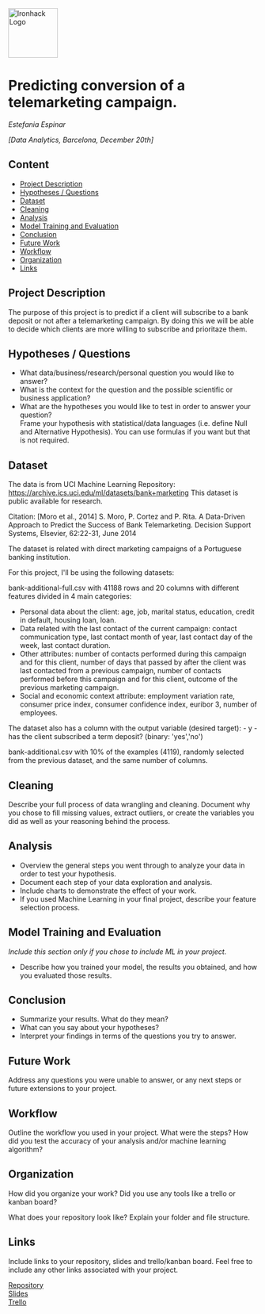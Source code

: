 <img src="https://bit.ly/2VnXWr2" alt="Ironhack Logo" width="100"/>

# Predicting conversion of a telemarketing campaign.
*Estefania Espinar*

*[Data Analytics, Barcelona, December 20th]*

## Content
- [Project Description](#project-description)
- [Hypotheses / Questions](#hypotheses-questions)
- [Dataset](#dataset)
- [Cleaning](#cleaning)
- [Analysis](#analysis)
- [Model Training and Evaluation](#model-training-and-evaluation)
- [Conclusion](#conclusion)
- [Future Work](#future-work)
- [Workflow](#workflow)
- [Organization](#organization)
- [Links](#links)

## Project Description

The purpose of this project is to predict if a client will subscribe to a bank deposit or not after a telemarketing campaign. By doing this we will be able to decide which clients are more willing to subscribe and prioritaze them.

## Hypotheses / Questions
* What data/business/research/personal question you would like to answer?
* What is the context for the question and the possible scientific or business application?
* What are the hypotheses you would like to test in order to answer your question?  
Frame your hypothesis with statistical/data languages (i.e. define Null and Alternative Hypothesis). You can use formulas if you want but that is not required.

## Dataset

The data is from UCI Machine Learning Repository:  https://archive.ics.uci.edu/ml/datasets/bank+marketing
This dataset is public available for research. 

Citation:
[Moro et al., 2014] S. Moro, P. Cortez and P. Rita. A Data-Driven Approach to Predict the Success of Bank Telemarketing. Decision Support Systems, Elsevier, 62:22-31, June 2014

The dataset is related with direct marketing campaigns of a Portuguese banking institution. 

For this project, I'll be using the following datasets:

bank-additional-full.csv with 41188 rows and 20 columns with different features divided in 4 main categories:

* Personal data about the client: age, job, marital status, education, credit in default, housing loan, loan.
* Data related with the last contact of the current campaign: contact communication type, last contact month of year, last contact day of the week, last contact duration.
* Other attributes: number of contacts performed during this campaign and for this client, number of days that passed by after the client was last contacted from a previous campaign, number of contacts performed before this campaign and for this client, outcome of the previous marketing campaign.
* Social and economic context attribute: employment variation rate, consumer price index, consumer confidence index, euribor 3, number of employees.

The dataset also has a column with the output variable (desired target): - y - has the client subscribed a term deposit? (binary: 'yes','no')

bank-additional.csv with 10% of the examples (4119), randomly selected from the previous dataset, and the same number of columns.

## Cleaning
Describe your full process of data wrangling and cleaning. Document why you chose to fill missing values, extract outliers, or create the variables you did as well as your reasoning behind the process.

## Analysis
* Overview the general steps you went through to analyze your data in order to test your hypothesis.
* Document each step of your data exploration and analysis.
* Include charts to demonstrate the effect of your work.
* If you used Machine Learning in your final project, describe your feature selection process.

## Model Training and Evaluation
*Include this section only if you chose to include ML in your project.*
* Describe how you trained your model, the results you obtained, and how you evaluated those results.

## Conclusion
* Summarize your results. What do they mean?
* What can you say about your hypotheses?
* Interpret your findings in terms of the questions you try to answer.

## Future Work
Address any questions you were unable to answer, or any next steps or future extensions to your project.

## Workflow
Outline the workflow you used in your project. What were the steps?
How did you test the accuracy of your analysis and/or machine learning algorithm?

## Organization
How did you organize your work? Did you use any tools like a trello or kanban board?

What does your repository look like? Explain your folder and file structure.

## Links
Include links to your repository, slides and trello/kanban board. Feel free to include any other links associated with your project.


[Repository](https://github.com/)  
[Slides](https://slides.com/)  
[Trello](https://trello.com/en)  
